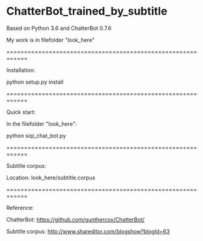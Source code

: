 # ChatterBot_trained_by_subtitle


Based on Python 3.6 and ChatterBot 0.7.6


My work is in filefolder "look_here"


============================================================


Installation:


python setup.py install


============================================================


Quick start:


In the filefolder "look_here": 

python siqi_chat_bot.py


============================================================

Subtitle corpus:


Location: look_here/subtitle.corpus

============================================================

Reference:


ChatterBot: https://github.com/gunthercox/ChatterBot/

Subtitle corpus: http://www.shareditor.com/blogshow?blogId=63
